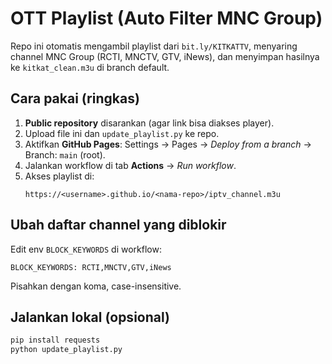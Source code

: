 # OTT Playlist (Auto Filter MNC Group)

Repo ini otomatis mengambil playlist dari `bit.ly/KITKATTV`, menyaring channel MNC Group (RCTI, MNCTV, GTV, iNews), dan menyimpan hasilnya ke `kitkat_clean.m3u` di branch default.

## Cara pakai (ringkas)

1. **Public repository** disarankan (agar link bisa diakses player).
2. Upload file ini dan `update_playlist.py` ke repo.
3. Aktifkan **GitHub Pages**: Settings → Pages → _Deploy from a branch_ → Branch: `main` (root).
4. Jalankan workflow di tab **Actions** → _Run workflow_.
5. Akses playlist di:
   ```
   https://<username>.github.io/<nama-repo>/iptv_channel.m3u
   ```

## Ubah daftar channel yang diblokir

Edit env `BLOCK_KEYWORDS` di workflow:

```
BLOCK_KEYWORDS: RCTI,MNCTV,GTV,iNews
```

Pisahkan dengan koma, case-insensitive.

## Jalankan lokal (opsional)

```bash
pip install requests
python update_playlist.py
```
